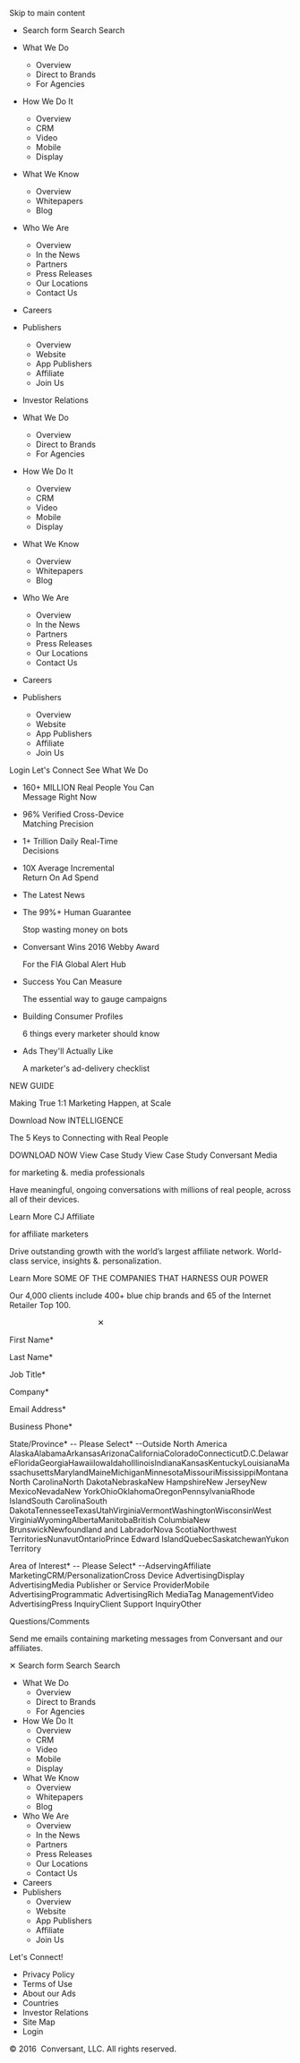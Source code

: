 Skip to main content

*   Search form Search Search

*   What We Do
    *   Overview
    *   Direct to Brands
    *   For Agencies
*   How We Do It
    *   Overview
    *   CRM
    *   Video
    *   Mobile
    *   Display
*   What We Know
    *   Overview
    *   Whitepapers
    *   Blog
*   Who We Are
    *   Overview
    *   In the News
    *   Partners
    *   Press Releases
    *   Our Locations
    *   Contact Us
*   Careers
*   Publishers
    *   Overview
    *   Website
    *   App Publishers
    *   Affiliate
    *   Join Us

*   Investor Relations

*   What We Do
    *   Overview
    *   Direct to Brands
    *   For Agencies
*   How We Do It
    *   Overview
    *   CRM
    *   Video
    *   Mobile
    *   Display
*   What We Know
    *   Overview
    *   Whitepapers
    *   Blog
*   Who We Are
    *   Overview
    *   In the News
    *   Partners
    *   Press Releases
    *   Our Locations
    *   Contact Us
*   Careers
*   Publishers
    *   Overview
    *   Website
    *   App Publishers
    *   Affiliate
    *   Join Us

Login Let's Connect See What We Do

*   160+ MILLION Real People You Can  
    Message Right Now
*   96% Verified Cross-Device  
    Matching Precision
*   1+ Trillion Daily Real-Time  
    Decisions
*   10X Average Incremental  
    Return On Ad Spend

*   The Latest News
*   The 99%+ Human Guarantee
    
    Stop wasting money on bots  
    
*   Conversant Wins 2016 Webby Award
    
    For the FIA Global Alert Hub
    
*   Success You Can Measure
    
    The essential way to gauge campaigns
    
*   Building Consumer Profiles
    
    6 things every marketer should know
    
*   Ads They'll Actually Like
    
    A marketer's ad-delivery checklist  
    

NEW GUIDE

Making True 1:1 Marketing Happen, at Scale

Download Now INTELLIGENCE

The 5 Keys to Connecting with Real People

DOWNLOAD NOW View Case Study View Case Study Conversant Media

for marketing &. media professionals

Have meaningful, ongoing conversations with millions of real people, across all of their devices.

  
Learn More CJ Affiliate

for affiliate marketers

Drive outstanding growth with the world’s largest affiliate network. World-class service, insights &. personalization.

  
Learn More SOME OF THE COMPANIES THAT HARNESS OUR POWER

Our 4,000 clients include 400+ blue chip brands and 65 of the Internet Retailer Top 100.

                                        ✕

First Name\*

Last Name\*

Job Title\*

Company\*

Email Address\*

Business Phone\*

State/Province\* -- Please Select\* --Outside North America AlaskaAlabamaArkansasArizonaCaliforniaColoradoConnecticutD.C.DelawareFloridaGeorgiaHawaiiIowaIdahoIllinoisIndianaKansasKentuckyLouisianaMassachusettsMarylandMaineMichiganMinnesotaMissouriMississippiMontanaNorth CarolinaNorth DakotaNebraskaNew HampshireNew JerseyNew MexicoNevadaNew YorkOhioOklahomaOregonPennsylvaniaRhode IslandSouth CarolinaSouth DakotaTennesseeTexasUtahVirginiaVermontWashingtonWisconsinWest VirginiaWyomingAlbertaManitobaBritish ColumbiaNew BrunswickNewfoundland and LabradorNova ScotiaNorthwest TerritoriesNunavutOntarioPrince Edward IslandQuebecSaskatchewanYukon Territory

Area of Interest\* -- Please Select\* --AdservingAffiliate MarketingCRM/PersonalizationCross Device AdvertisingDisplay AdvertisingMedia Publisher or Service ProviderMobile AdvertisingProgrammatic AdvertisingRich MediaTag ManagementVideo AdvertisingPress InquiryClient Support InquiryOther

Questions/Comments

Send me emails containing marketing messages from Conversant and our affiliates.

✕ Search form Search Search

*   What We Do
    *   Overview
    *   Direct to Brands
    *   For Agencies
*   How We Do It
    *   Overview
    *   CRM
    *   Video
    *   Mobile
    *   Display
*   What We Know
    *   Overview
    *   Whitepapers
    *   Blog
*   Who We Are
    *   Overview
    *   In the News
    *   Partners
    *   Press Releases
    *   Our Locations
    *   Contact Us
*   Careers
*   Publishers
    *   Overview
    *   Website
    *   App Publishers
    *   Affiliate
    *   Join Us

Let's Connect!

*   Privacy Policy
*   Terms of Use
*   About our Ads
*   Countries
*   Investor Relations
*   Site Map
*   Login

© 2016  Conversant, LLC. All rights reserved.